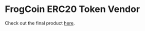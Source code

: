 # FrogCoin ERC20 Token Vendor 
Check out the final product [here](https://token-vendor.vercel.app/). 
